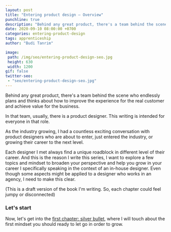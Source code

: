 ```yaml
---
layout: post
title: "Entering product design – Overview"
punchline: true
description: "Behind any great product, there's a team behind the scene who endlessly plans and thinks about how to improve the experience for the real customer and achieve value for the business."
date: 2020-09-10 08:00:00 +0700
categories: entering-product-design
tags: apprenticeship
author: "Budi Tanrim"

image:
 path: /img/seo/entering-product-design-seo.jpg
 height: 630
 width: 1200
gif: false
twitter-seo: 
 - "seo/entering-product-design-seo.jpg"
---
```


Behind any great product, there's a team behind the scene who endlessly plans and thinks about how to improve the experience for the real customer and achieve value for the business.

In that team, usually, there is a product designer. This writing is intended for everyone in that role.

As the industry growing, I had a countless exciting conversation with product designers who are about to enter, just entered the industry, or growing their career to the next level.

Each designer I met always find a unique roadblock in different level of their career. And this is the reason I write this series, I want to explore a few topics and mindset to broaden your perspective and help you grow in your career
I specifically speaking in the context of an in-house designer. Even though some aspects might be applied to a designer who works in an agency, I need to make this clear.

(This is a draft version of the book I'm writing. So, each chapter could feel jumpy or disconnected)

### Let's start
Now, let's get into the [first chapter: silver bullet](/2020/silver-bullet), where I will touch about the first mindset you should ready to let go in order to grow.

